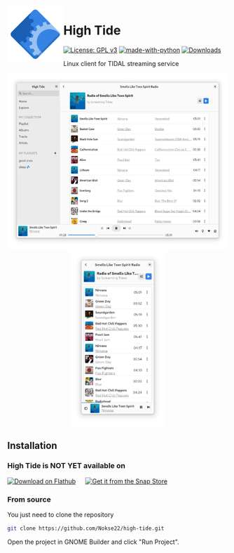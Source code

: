 <img height="128" src="data/icons/hicolor/scalable/apps/io.github.nokse22.high-tide.svg" align="left"/>

# High Tide
  [![License: GPL v3](https://img.shields.io/badge/License-GPLv3-blue.svg)](https://www.gnu.org/licenses/gpl-3.0)
  [![made-with-python](https://img.shields.io/badge/Made%20with-Python-ff7b3f.svg)](https://www.python.org/)
  [![Downloads](https://img.shields.io/badge/dynamic/json?color=brightgreen&label=Flathub%20Downloads&query=%24.installs_total&url=https%3A%2F%2Fflathub.org%2Fapi%2Fv2%2Fstats%2Fio.github.nokse22.high-tide)](https://flathub.org/apps/details/io.github.nokse22.high-tide)
  
  <p>
    Linux client for TIDAL streaming service
	</p>

  <div align="center">
  <img src="data/resources/screenshot 1.png" height="400"/>
  <img src="data/resources/screenshot 2.png" height="400"/>
  </div>

## Installation
### High Tide is NOT YET available on

<a href='https://flathub.org/apps/io.github.nokse22.asciidraw'><img height='80' alt='Download on Flathub' src='https://dl.flathub.org/assets/badges/flathub-badge-en.png'/></a>
<h>&emsp;</h> <a href="https://snapcraft.io/ascii-draw"><img height='80' alt="Get it from the Snap Store" src="https://snapcraft.io/static/images/badges/en/snap-store-black.svg"/></a>

### From source

You just need to clone the repository

```sh
git clone https://github.com/Nokse22/high-tide.git
```

Open the project in GNOME Builder and click "Run Project".

